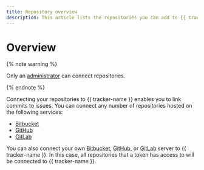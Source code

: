 ```yaml
---
title: Repository overview
description: This article lists the repositories you can add to {{ tracker-full-name }}.
---
```


# Overview

{% note warning %}

Only an [administrator](../role-model.md) can connect repositories.

{% endnote %}

Connecting your repositories to {{ tracker-name }} enables you to link commits to issues. You can connect any number of repositories hosted on the following services:

* [Bitbucket](bitbucket.md#repo)
* [GitHub](github.md#repo)
* [GitLab](gitlab.md#repo)

You can also connect your own [Bitbucket](bitbucket.md#on-premise), [GitHub](github.md#on-premise), or [GitLab](gitlab.md#on-premise) server to {{ tracker-name }}. In this case, all repositories that a token has access to will be connected to {{ tracker-name }}.
